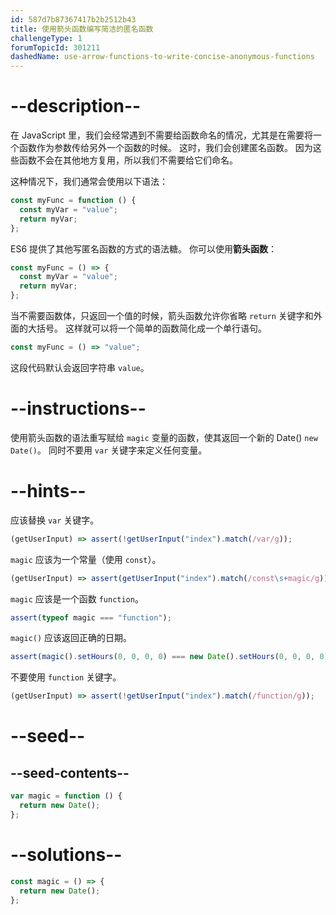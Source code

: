 ```yaml
---
id: 587d7b87367417b2b2512b43
title: 使用箭头函数编写简洁的匿名函数
challengeType: 1
forumTopicId: 301211
dashedName: use-arrow-functions-to-write-concise-anonymous-functions
---
```


# --description--

在 JavaScript 里，我们会经常遇到不需要给函数命名的情况，尤其是在需要将一个函数作为参数传给另外一个函数的时候。 这时，我们会创建匿名函数。 因为这些函数不会在其他地方复用，所以我们不需要给它们命名。

这种情况下，我们通常会使用以下语法：

```js
const myFunc = function () {
  const myVar = "value";
  return myVar;
};
```

ES6 提供了其他写匿名函数的方式的语法糖。 你可以使用**箭头函数**：

```js
const myFunc = () => {
  const myVar = "value";
  return myVar;
};
```

当不需要函数体，只返回一个值的时候，箭头函数允许你省略 `return` 关键字和外面的大括号。 这样就可以将一个简单的函数简化成一个单行语句。

```js
const myFunc = () => "value";
```

这段代码默认会返回字符串 `value`。

# --instructions--

使用箭头函数的语法重写赋给 `magic` 变量的函数，使其返回一个新的 Date() `new Date()`。 同时不要用 `var` 关键字来定义任何变量。

# --hints--

应该替换 `var` 关键字。

```js
(getUserInput) => assert(!getUserInput("index").match(/var/g));
```

`magic` 应该为一个常量（使用 `const`）。

```js
(getUserInput) => assert(getUserInput("index").match(/const\s+magic/g));
```

`magic` 应该是一个函数 `function`。

```js
assert(typeof magic === "function");
```

`magic()` 应该返回正确的日期。

```js
assert(magic().setHours(0, 0, 0, 0) === new Date().setHours(0, 0, 0, 0));
```

不要使用 `function` 关键字。

```js
(getUserInput) => assert(!getUserInput("index").match(/function/g));
```

# --seed--

## --seed-contents--

```js
var magic = function () {
  return new Date();
};
```

# --solutions--

```js
const magic = () => {
  return new Date();
};
```
